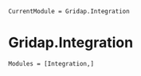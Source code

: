 
```@meta
CurrentModule = Gridap.Integration
```

# Gridap.Integration

```@autodocs
Modules = [Integration,]
```
